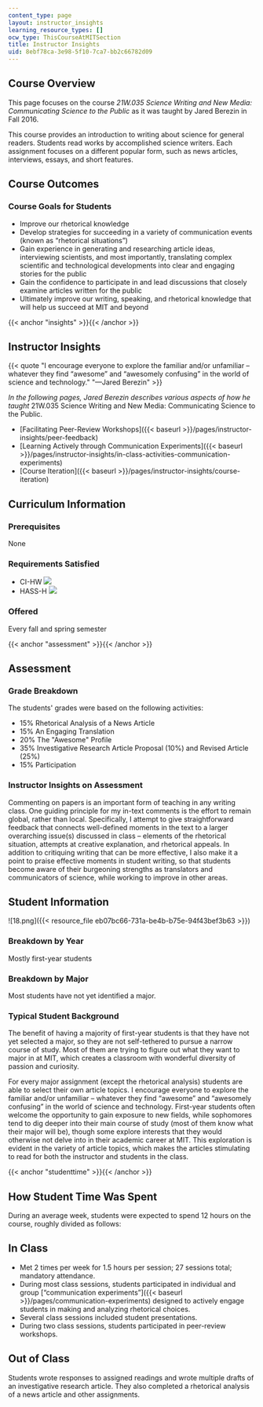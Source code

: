 ```yaml
---
content_type: page
layout: instructor_insights
learning_resource_types: []
ocw_type: ThisCourseAtMITSection
title: Instructor Insights
uid: 8ebf78ca-3e98-5f10-7ca7-bb2c66782d09
---
```


Course Overview
---------------

This page focuses on the course _21W.035 Science Writing and New Media: Communicating Science to the Public_ as it was taught by Jared Berezin in Fall 2016.

This course provides an introduction to writing about science for general readers. Students read works by accomplished science writers. Each assignment focuses on a different popular form, such as news articles, interviews, essays, and short features.

Course Outcomes
---------------

### Course Goals for Students

*   Improve our rhetorical knowledge
*   Develop strategies for succeeding in a variety of communication events (known as “rhetorical situations”)
*   Gain experience in generating and researching article ideas, interviewing scientists, and most importantly, translating complex scientific and technological developments into clear and engaging stories for the public
*   Gain the confidence to participate in and lead discussions that closely examine articles written for the public
*   Ultimately improve our writing, speaking, and rhetorical knowledge that will help us succeed at MIT and beyond

{{< anchor "insights" >}}{{< /anchor >}}

Instructor Insights
-------------------

{{< quote "I encourage everyone to explore the familiar and/or unfamiliar – whatever they find “awesome” and “awesomely confusing” in the world of science and technology." "—Jared Berezin" >}}

_In the following pages, Jared Berezin describes various aspects of how he taught_ 21W.035 Science Writing and New Media: Communicating Science to the Public.

*   [Facilitating Peer-Review Workshops]({{< baseurl >}}/pages/instructor-insights/peer-feedback)
*   [Learning Actively through Communication Experiments]({{< baseurl >}}/pages/instructor-insights/in-class-activities-communication-experiments)
*   [Course Iteration]({{< baseurl >}}/pages/instructor-insights/course-iteration)

Curriculum Information
----------------------

### Prerequisites

None

### Requirements Satisfied

*   CI-HW ![](/images/educator/icon-question-cihw.png)
*   HASS-H ![](/images/educator/icon-question-hass-h.png)

### Offered

Every fall and spring semester

{{< anchor "assessment" >}}{{< /anchor >}}

Assessment
----------

### Grade Breakdown

The students' grades were based on the following activities:

- 15% Rhetorical Analysis of a News Article
- 15% An Engaging Translation
- 20% The "Awesome" Profile
- 35% Investigative Research Article Proposal (10%) and Revised Article (25%)
- 15% Participation

### Instructor Insights on Assessment
Commenting on papers is an important form of teaching in any writing class. One guiding principle for my in-text comments is the effort to remain global, rather than local. Specifically, I attempt to give straightforward feedback that connects well-defined moments in the text to a larger overarching issue(s) discussed in class – elements of the rhetorical situation, attempts at creative explanation, and rhetorical appeals. In addition to critiquing writing that can be more effective, I also make it a point to praise effective moments in student writing, so that students become aware of their burgeoning strengths as translators and communicators of science, while working to improve in other areas.

Student Information
-------------------

![18.png]({{< resource_file eb07bc66-731a-be4b-b75e-94f43bef3b63 >}})

### Breakdown by Year

Mostly first-year students

### Breakdown by Major

Most students have not yet identified a major.

### Typical Student Background

The benefit of having a majority of first-year students is that they have not yet selected a major, so they are not self-tethered to pursue a narrow course of study. Most of them are trying to figure out what they want to major in at MIT, which creates a classroom with wonderful diversity of passion and curiosity.

For every major assignment (except the rhetorical analysis) students are able to select their own article topics. I encourage everyone to explore the familiar and/or unfamiliar – whatever they find “awesome” and “awesomely confusing” in the world of science and technology. First-year students often welcome the opportunity to gain exposure to new fields, while sophomores tend to dig deeper into their main course of study (most of them know what their major will be), though some explore interests that they would otherwise not delve into in their academic career at MIT. This exploration is evident in the variety of article topics, which makes the articles stimulating to read for both the instructor and students in the class.

{{< anchor "studenttime" >}}{{< /anchor >}}

How Student Time Was Spent
--------------------------

During an average week, students were expected to spend 12 hours on the course, roughly divided as follows:

In Class
--------

*   Met 2 times per week for 1.5 hours per session; 27 sessions total; mandatory attendance.
*   During most class sessions, students participated in individual and group [“communication experiments”]({{< baseurl >}}/pages/communication-experiments) designed to actively engage students in making and analyzing rhetorical choices.
*   Several class sessions included student presentations.
*   During two class sessions, students participated in peer-review workshops.

Out of Class
------------

Students wrote responses to assigned readings and wrote multiple drafts of an investigative research article. They also completed a rhetorical analysis of a news article and other assignments.